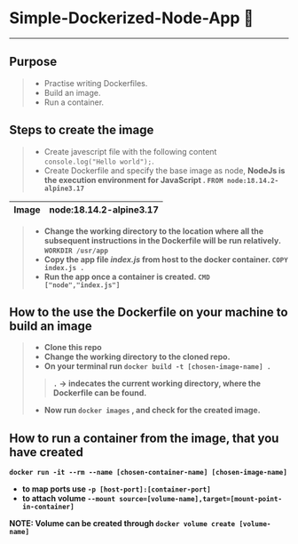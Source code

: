 # Simple-Dockerized-Node-App :ship:
---

## Purpose
> - Practise writing Dockerfiles.
> - Build an image.
> - Run a container.

## Steps to create the image
> - Create javescript file with the following content `console.log("Hello world");`.
> - Create Dockerfile and specify the base image as node, <b>NodeJs is the execution environment for JavaScript <b>. `FROM node:18.14.2-alpine3.17`

| Image | node:18.14.2-alpine3.17 |
| ----------- | ----------- |

> - Change the working directory to the location where all the subsequent instructions in the Dockerfile will be run relatively.  `WORKDIR /usr/app`
> - Copy the app file ***index.js*** from host to the docker container. `COPY index.js .`
> - Run the app once a container is created. `CMD ["node","index.js"]`

## How to the use the Dockerfile on your machine to build an image
> - Clone this repo
> - Change the working directory to the cloned repo.
> - On your terminal run `docker build -t [chosen-image-name] . `
>  >  `.` &rarr; indecates the current working directory, where the Dockerfile can be found.
> - Now run `docker images` , and check for the created image.

## How to run a container from the image, that you have created
`docker run -it --rm --name [chosen-container-name] [chosen-image-name] `
- to map ports use `-p [host-port]:[container-port] `
- to attach volume `--mount source=[volume-name],target=[mount-point-in-container]`

NOTE: Volume can be created through `docker volume create [volume-name]`

